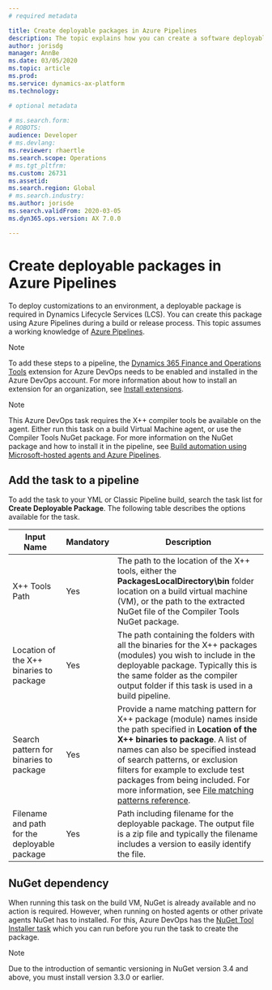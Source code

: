 ```yaml
---
# required metadata

title: Create deployable packages in Azure Pipelines
description: The topic explains how you can create a software deployable package when running build automation in Azure DevOps
author: jorisdg
manager: AnnBe
ms.date: 03/05/2020
ms.topic: article
ms.prod: 
ms.service: dynamics-ax-platform
ms.technology: 

# optional metadata

# ms.search.form: 
# ROBOTS: 
audience: Developer
# ms.devlang: 
ms.reviewer: rhaertle
ms.search.scope: Operations
# ms.tgt_pltfrm: 
ms.custom: 26731
ms.assetid:
ms.search.region: Global
# ms.search.industry: 
ms.author: jorisde
ms.search.validFrom: 2020-03-05
ms.dyn365.ops.version: AX 7.0.0

---
```


# Create deployable packages in Azure Pipelines

To deploy customizations to an environment, a deployable package is required in Dynamics Lifecycle Services (LCS). You can create this package using Azure Pipelines during a build or release process. This topic assumes a working knowledge of [Azure Pipelines](https://docs.microsoft.com/azure/devops/pipelines/get-started/pipelines-get-started?view=azure-devops).

> [!NOTE]
> To add these steps to a pipeline, the [Dynamics 365 Finance and Operations Tools](https://marketplace.visualstudio.com/items?itemName=Dyn365FinOps.dynamics365-finops-tools) extension for Azure DevOps needs to be enabled and installed in the Azure DevOps account. For more information about how to install an extension for an organization, see [Install extensions](https://docs.microsoft.com/azure/devops/marketplace/install-extension?view=azure-devops&tabs=browser).

> [!NOTE]
> This Azure DevOps task requires the X++ compiler tools be available on the agent. Either run this task on a build Virtual Machine agent, or use the Compiler Tools NuGet package. For more information on the NuGet package and how to install it in the pipeline, see [Build automation using Microsoft-hosted agents and Azure Pipelines](hosted-build-automation.md).

## Add the task to a pipeline

To add the task to your YML or Classic Pipeline build, search the task list for **Create Deployable Package**. The following table describes the options available for the task.

| Input Name | Mandatory | Description |
| --- | --- | --- |
| X++ Tools Path | Yes | The path to the location of the X++ tools, either the **PackagesLocalDirectory\bin** folder location on a build virtual machine (VM), or the path to the extracted NuGet file of the Compiler Tools NuGet package. |
| Location of the X++ binaries to package | Yes | The path containing the folders with all the binaries for the X++ packages (modules) you wish to include in the deployable package. Typically this is the same folder as the compiler output folder if this task is used in a build pipeline. |
| Search pattern for binaries to package | Yes | Provide a name matching pattern for X++ package (module) names inside the path specified in **Location of the X++ binaries to package**. A list of names can also be specified instead of search patterns, or exclusion filters for example to exclude test packages from being included. For more information, see [File matching patterns reference](https://docs.microsoft.com/azure/devops/pipelines/tasks/file-matching-patterns?view=azure-devops). |
| Filename and path for the deployable package | Yes | Path including filename for the deployable package. The output file is a zip file and typically the filename includes a version to easily identify the file. |

## NuGet dependency

When running this task on the build VM, NuGet is already available and no action is required. However, when running on hosted agents or other private agents NuGet has to installed. For this, Azure DevOps has the [NuGet Tool Installer task](https://docs.microsoft.com/azure/devops/pipelines/tasks/tool/nuget?view=azure-devops) which you can run before you run the task to create the package.

> [!NOTE]
> Due to the introduction of semantic versioning in NuGet version 3.4 and above, you must install version 3.3.0 or earlier.
